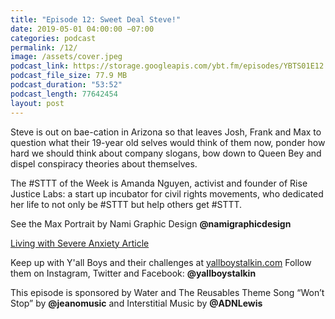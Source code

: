 ```yaml
---
title: "Episode 12: Sweet Deal Steve!"
date: 2019-05-01 04:00:00 −07:00
categories: podcast
permalink: /12/
image: /assets/cover.jpeg
podcast_link: https://storage.googleapis.com/ybt.fm/episodes/YBTS01E12.mp3
podcast_file_size: 77.9 MB
podcast_duration: "53:52"
podcast_length: 77642454
layout: post
---
```


Steve is out on bae-cation in Arizona so that leaves Josh, Frank and Max to question what their 19-year old selves would think of them now, ponder how hard we should think about company slogans, bow down to Queen Bey and dispel conspiracy theories about themselves.

The #STTT of the Week is Amanda Nguyen, activist and founder of Rise Justice Labs: a start up incubator for civil rights movements, who dedicated her life to not only be #STTT but help others get #STTT.

See the Max Portrait by Nami Graphic Design **@namigraphicdesign**

[Living with Severe Anxiety Article](https://www.vice.com/en_us/article/bnjb53/anxiety-and-me-189)

Keep up with Y'all Boys and their challenges at [yallboystalkin.com](https://yallboystalkin.com)
Follow them on Instagram, Twitter and Facebook: **@yallboystalkin**

This episode is sponsored by Water and The Reusables
Theme Song “Won’t Stop” by **@jeanomusic** and Interstitial Music by **@ADNLewis** 